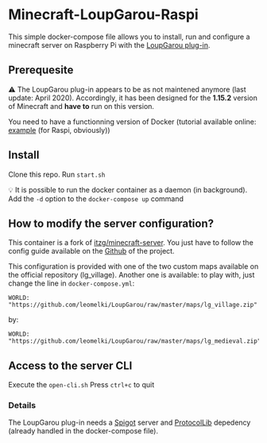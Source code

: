 # Minecraft-LoupGarou-Raspi

This simple docker-compose file allows you to install, run and configure a minecraft server on Raspberry Pi with the [LoupGarou plug-in](https://github.com/leomelki/LoupGarou).

## Prerequesite
:warning: The LoupGarou plug-in appears to be as not maintened anymore (last update: April 2020). Accordingly, it has been designed for the **1.15.2** version of Minecraft and **have to** run on this version.

You need to have a functionning version of Docker (tutorial available online: [example](https://dev.to/rohansawant/installing-docker-and-docker-compose-on-the-raspberry-pi-in-5-simple-steps-3mgl) (for Raspi, obviously))

## Install
Clone this repo.
Run ```start.sh```

:bulb: It is possible to run the docker container as a daemon (in background).
Add the `-d` option to the `docker-compose up` command

## How to modify the server configuration?
This container is a fork of [itzg/minecraft-server](https://hub.docker.com/r/itzg/minecraft-server).
You just have to follow the config guide available on the [Github](https://github.com/itzg/docker-minecraft-server) of the project.

This configuration is provided with one of the two custom maps available on the official repository (lg_village). Another one is available: to play with, just change the line in `docker-compose.yml`:
```
WORLD: "https://github.com/leomelki/LoupGarou/raw/master/maps/lg_village.zip"
```
by:
```
WORLD: "https://github.com/leomelki/LoupGarou/raw/master/maps/lg_medieval.zip"
```

## Access to the server CLI
Execute the `open-cli.sh`
Press `ctrl+c` to quit

### Details
The LoupGarou plug-in needs a [Spigot](https://getbukkit.org/download/spigot) server and [ProtocolLib](https://github.com/dmulloy2/ProtocolLib/) depedency (already handled in the docker-compose file).

